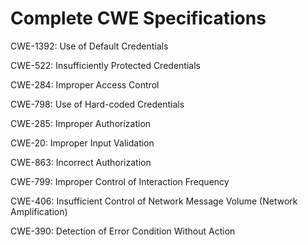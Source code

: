 

# Complete CWE Specifications

CWE-1392: Use of Default Credentials

CWE-522: Insufficiently Protected Credentials

CWE-284: Improper Access Control

CWE-798: Use of Hard-coded Credentials

CWE-285: Improper Authorization

CWE-20: Improper Input Validation

CWE-863: Incorrect Authorization

CWE-799: Improper Control of Interaction Frequency

CWE-406: Insufficient Control of Network Message Volume (Network Amplification)

CWE-390: Detection of Error Condition Without Action